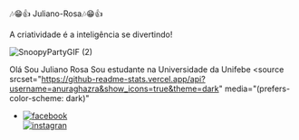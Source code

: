 🎶😁👍 Juliano-Rosa🎶😁👍


A criatividade é a inteligência se divertindo!

![SnoopyPartyGIF (2)](https://github.com/user-attachments/assets/fdb67dfa-d459-4686-a396-85f3075d7083)

Olá Sou Juliano Rosa
Sou estudante na Universidade da Unifebe
<picture>
  <source
    srcset="https://github-readme-stats.vercel.app/api?username=anuraghazra&show_icons=true&theme=dark"
    media="(prefers-color-scheme: dark)"

</body>
</html>
</header>
<nav class="=redes">
    <ul>
        <li>
            <a href="https://www.facebook.com/juliano.rosa.98434997" target="_blank">
               <img src="img/redes/facebook.png" alt="facebook">
            </a>
        </li>
    </li>
</a><a href="(https://www.instagram.com/mensagem_de_vida77/?hl=pt-br)" target="_blank">
    <img src="img/redes/instagran.png" alt="instagran">


